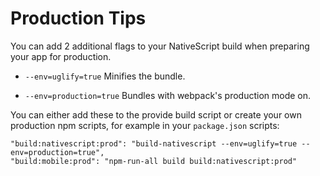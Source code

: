 # Production Tips

You can add 2 additional flags to your NativeScript build when preparing your app for production.

* `--env=uglify=true` Minifies the bundle.

* `--env=production=true` Bundles with webpack's production mode on.

You can either add these to the provide build script or create your own production npm scripts, for example in your `package.json` scripts:

```shell
"build:nativescript:prod": "build-nativescript --env=uglify=true --env=production=true",
"build:mobile:prod": "npm-run-all build build:nativescript:prod"
```